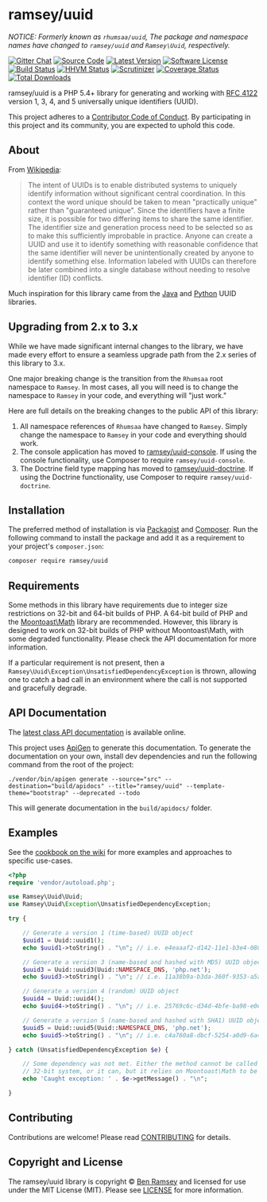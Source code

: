 # ramsey/uuid

_NOTICE: Formerly known as `rhumsaa/uuid`, The package and namespace
names have changed to `ramsey/uuid` and `Ramsey\Uuid`, respectively._

[![Gitter Chat][badge-gitter]][gitter]
[![Source Code][badge-source]][source]
[![Latest Version][badge-release]][release]
[![Software License][badge-license]][license]
[![Build Status][badge-build]][build]
[![HHVM Status][badge-hhvm]][hhvm]
[![Scrutinizer][badge-quality]][quality]
[![Coverage Status][badge-coverage]][coverage]
[![Total Downloads][badge-downloads]][downloads]

ramsey/uuid is a PHP 5.4+ library for generating and working with
[RFC 4122][rfc4122] version 1, 3, 4, and 5 universally unique identifiers (UUID).

This project adheres to a [Contributor Code of Conduct][conduct]. By participating in this project and its community, you are expected to uphold this code.


## About

From [Wikipedia](http://en.wikipedia.org/wiki/Universally_unique_identifier):

> The intent of UUIDs is to enable distributed systems to uniquely identify
> information without significant central coordination. In this context the word
> unique should be taken to mean "practically unique" rather than "guaranteed
> unique". Since the identifiers have a finite size, it is possible for two
> differing items to share the same identifier. The identifier size and
> generation process need to be selected so as to make this sufficiently
> improbable in practice. Anyone can create a UUID and use it to identify
> something with reasonable confidence that the same identifier will never be
> unintentionally created by anyone to identify something else. Information
> labeled with UUIDs can therefore be later combined into a single database
> without needing to resolve identifier (ID) conflicts.

Much inspiration for this library came from the [Java][javauuid] and
[Python][pyuuid] UUID libraries.


## Upgrading from 2.x to 3.x

While we have made significant internal changes to the library, we have made every effort to ensure a seamless upgrade path from the 2.x series of this library to 3.x.

One major breaking change is the transition from the `Rhumsaa` root namespace to `Ramsey`. In most cases, all you will need is to change the namespace to `Ramsey` in your code, and everything will "just work."

Here are full details on the breaking changes to the public API of this library:

1. All namespace references of `Rhumsaa` have changed to `Ramsey`. Simply change the namespace to `Ramsey` in your code and everything should work.
2. The console application has moved to [ramsey/uuid-console](https://packagist.org/packages/ramsey/uuid-console). If using the console functionality, use Composer to require `ramsey/uuid-console`.
3. The Doctrine field type mapping has moved to [ramsey/uuid-doctrine](https://packagist.org/packages/ramsey/uuid-doctrine). If using the Doctrine functionality, use Composer to require `ramsey/uuid-doctrine`.


## Installation

The preferred method of installation is via [Packagist][] and [Composer][]. Run
the following command to install the package and add it as a requirement to
your project's `composer.json`:

```bash
composer require ramsey/uuid
```


## Requirements

Some methods in this library have requirements due to integer size restrictions
on 32-bit and 64-bit builds of PHP. A 64-bit build of PHP and the [Moontoast\Math][]
library are recommended. However, this library is designed to work on 32-bit
builds of PHP without Moontoast\Math, with some degraded functionality. Please
check the API documentation for more information.

If a particular requirement is not present, then a `Ramsey\Uuid\Exception\UnsatisfiedDependencyException`
is thrown, allowing one to catch a bad call in an environment where the call is
not supported and gracefully degrade.


## API Documentation

The [latest class API documentation][apidocs] is available online.

This project uses [ApiGen](http://apigen.org/) to generate this documentation.
To generate the documentation on your own, install dev dependencies and run the
following command from the root of the project:

```
./vendor/bin/apigen generate --source="src" --destination="build/apidocs" --title="ramsey/uuid" --template-theme="bootstrap" --deprecated --todo
```

This will generate documentation in the `build/apidocs/` folder.


## Examples

See the [cookbook on the wiki][wiki-cookbook] for more examples and approaches
to specific use-cases.

```php
<?php
require 'vendor/autoload.php';

use Ramsey\Uuid\Uuid;
use Ramsey\Uuid\Exception\UnsatisfiedDependencyException;

try {

    // Generate a version 1 (time-based) UUID object
    $uuid1 = Uuid::uuid1();
    echo $uuid1->toString() . "\n"; // i.e. e4eaaaf2-d142-11e1-b3e4-080027620cdd

    // Generate a version 3 (name-based and hashed with MD5) UUID object
    $uuid3 = Uuid::uuid3(Uuid::NAMESPACE_DNS, 'php.net');
    echo $uuid3->toString() . "\n"; // i.e. 11a38b9a-b3da-360f-9353-a5a725514269

    // Generate a version 4 (random) UUID object
    $uuid4 = Uuid::uuid4();
    echo $uuid4->toString() . "\n"; // i.e. 25769c6c-d34d-4bfe-ba98-e0ee856f3e7a

    // Generate a version 5 (name-based and hashed with SHA1) UUID object
    $uuid5 = Uuid::uuid5(Uuid::NAMESPACE_DNS, 'php.net');
    echo $uuid5->toString() . "\n"; // i.e. c4a760a8-dbcf-5254-a0d9-6a4474bd1b62

} catch (UnsatisfiedDependencyException $e) {

    // Some dependency was not met. Either the method cannot be called on a
    // 32-bit system, or it can, but it relies on Moontoast\Math to be present.
    echo 'Caught exception: ' . $e->getMessage() . "\n";

}
```


## Contributing

Contributions are welcome! Please read [CONTRIBUTING][] for details.


## Copyright and License

The ramsey/uuid library is copyright © [Ben Ramsey](https://benramsey.com/) and licensed for use under the MIT License (MIT). Please see [LICENSE][] for more information.



[rfc4122]: http://tools.ietf.org/html/rfc4122
[conduct]: https://github.com/ramsey/uuid/blob/master/CONDUCT.md
[javauuid]: http://docs.oracle.com/javase/6/docs/api/java/util/UUID.html
[pyuuid]: http://docs.python.org/3/library/uuid.html
[packagist]: https://packagist.org/packages/ramsey/uuid
[composer]: http://getcomposer.org/
[moontoast\math]: https://packagist.org/packages/moontoast/math
[apidocs]: http://docs.benramsey.com/ramsey-uuid/latest/
[wiki-cookbook]: https://github.com/ramsey/uuid/wiki/Ramsey%5CUuid-Cookbook
[contributing]: https://github.com/ramsey/uuid/blob/master/CONTRIBUTING.md

[badge-gitter]: https://img.shields.io/badge/gitter-join_chat-brightgreen.svg?style=flat-square
[badge-source]: http://img.shields.io/badge/source-ramsey/uuid-blue.svg?style=flat-square
[badge-release]: https://img.shields.io/github/release/ramsey/uuid.svg?style=flat-square
[badge-license]: https://img.shields.io/badge/license-MIT-brightgreen.svg?style=flat-square
[badge-build]: https://img.shields.io/travis/ramsey/uuid/master.svg?style=flat-square
[badge-hhvm]: https://img.shields.io/hhvm/ramsey/uuid.svg?style=flat-square
[badge-quality]: https://img.shields.io/scrutinizer/g/ramsey/uuid/master.svg?style=flat-square
[badge-coverage]: https://img.shields.io/coveralls/ramsey/uuid/master.svg?style=flat-square
[badge-downloads]: https://img.shields.io/packagist/dt/ramsey/uuid.svg?style=flat-square

[gitter]: https://gitter.im/ramsey/uuid
[source]: https://github.com/ramsey/uuid
[release]: https://github.com/ramsey/uuid/releases
[license]: https://github.com/ramsey/uuid/blob/master/LICENSE
[build]: https://travis-ci.org/ramsey/uuid
[hhvm]: http://hhvm.h4cc.de/package/ramsey/uuid
[quality]: https://scrutinizer-ci.com/g/ramsey/uuid/
[coverage]: https://coveralls.io/r/ramsey/uuid?branch=master
[downloads]: https://packagist.org/packages/ramsey/uuid
